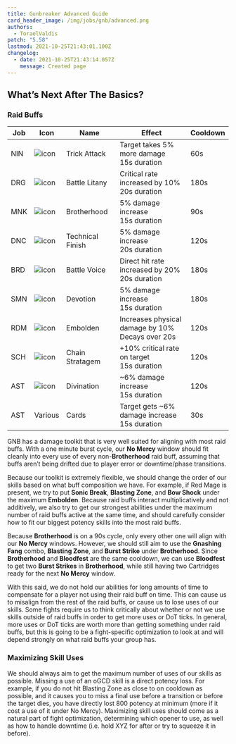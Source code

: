 ```yaml
---
title: Gunbreaker Advanced Guide
card_header_image: /img/jobs/gnb/advanced.png
authors:
  - ToraelValdis
patch: "5.58"
lastmod: 2021-10-25T21:43:01.100Z
changelog:
  - date: 2021-10-25T21:43:14.057Z
    message: Created page
---
```

## What’s Next After The Basics?

### Raid Buffs

| Job | Icon                                                                                                                                                                                   | Name             | Effect                                               | Cooldown |
| --- | -------------------------------------------------------------------------------------------------------------------------------------------------------------------------------------- | ---------------- | ---------------------------------------------------- | -------- |
| NIN | ![icon](https://xivapi.com/i/014000/014857_hr1.png) | Trick Attack     | Target takes 5% more damage <br>15s duration         | 60s      |
| DRG | ![icon](https://xivapi.com/i/012000/012578_hr1.png) | Battle Litany    | Critical rate increased by 10% <br>20s duration      | 180s     |
| MNK | ![icon](https://xivapi.com/i/012000/012532_hr1.png) | Brotherhood      | 5% damage increase <br>15s duration                  | 90s      |
| DNC | ![icon](https://xivapi.com/i/013000/013709_hr1.png) | Technical Finish | 5% damage increase <br>20s duration                  | 120s     |
| BRD | ![icon](https://xivapi.com/i/012000/012601_hr1.png) | Battle Voice     | Direct hit rate increased by 20% <br>20s duration    | 180s     |
| SMN | ![icon](https://xivapi.com/i/012000/012681_hr1.png) | Devotion         | 5% damage increase <br>15s duration                  | 180s     |
| RDM | ![icon](https://lh4.googleusercontent.com/ebXGOdXOLv7jiAEDE59XNd3mrdjBKlvrGY8x5pfGO2xyGS_G7_6LFTpk_O-ZeFCDVBqJxaWoJElvhtjcUEr93DnU4nCQpxdoOggXfgnC1ImMKGu3CICQSoJAkDr0MEj6pWbDCsJN=s0) | Embolden         | Increases physical damage by 10% <br>Decays over 20s | 120s     |
| SCH | ![icon](https://xivapi.com/i/012000/012809_hr1.png) | Chain Stratagem  | +10% critical rate on target <br>15s duration        | 120s     |
| AST | ![icon](https://xivapi.com/i/013000/013245_hr1.png) | Divination       | ~6% damage increase <br>15s duration                 | 120s     |
| AST | Various                                                                                                                                                                                | Cards            | Target gets ~6% damage increase <br>15s duration     | 30s      |

GNB has a damage toolkit that is very well suited for aligning with most raid buffs. With a one minute burst cycle, our **No Mercy** window should fit cleanly into every use of every non-**Brotherhood** raid buff, assuming that buffs aren’t being drifted due to player error or downtime/phase transitions. 

Because our toolkit is extremely flexible, we should change the order of our skills based on what buff composition we have. For example, if Red Mage is present, we try to put **Sonic Break**, **Blasting Zone**, and **Bow Shock** under the maximum **Embolden**. Because raid buffs interact multiplicatively and not additively, we also try to get our strongest abilities under the maximum number of raid buffs active at the same time, and should carefully consider how to fit our biggest potency skills into the most raid buffs. 

Because **Brotherhood** is on a 90s cycle, only every other one will align with our **No Mercy** windows. However, we should still aim to use the **Gnashing Fang** combo, **Blasting Zone**, and **Burst Strike** under **Brotherhood**. Since **Brotherhood** and **Bloodfest** are the same cooldown, we can use **Bloodfest** to get two **Burst Strikes** in **Brotherhood**, while still having two Cartridges ready for the next **No Mercy** window. 

With this said, we do not hold our abilities for long amounts of time to compensate for a player not using their raid buff on time. This can cause us to misalign from the rest of the raid buffs, or cause us to lose uses of our skills. Some fights require us to think critically about whether or not we use skills outside of raid buffs in order to get more uses or DoT ticks. In general, more uses or DoT ticks are worth more than getting something under raid buffs, but this is going to be a fight-specific optimization to look at and will depend strongly on what raid buffs your group has.

### Maximizing Skill Uses

We should always aim to get the maximum number of uses of our skills as possible. Missing a use of an oGCD skill is a direct potency loss. For example, if you do not hit Blasting Zone as close to on cooldown as possible, and it causes you to miss a final use before a transition or before the target dies, you have directly lost 800 potency at minimum (more if it cost a use of it under No Mercy). Maximizing skill uses should come as a natural part of fight optimization, determining which opener to use, as well as how to handle downtime (i.e. hold XYZ for after or try to squeeze it in before).  

